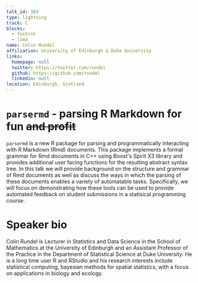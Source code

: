 ```yaml
---
talk_id: 303
type: lightning
track: C
blocks:
  - foxtrot
  - lima
name: Colin Rundel
affiliation: University of Edinburgh & Duke University
links:
  homepage: null
  twitter: https://twitter.com/rundel
  github: https://github.com/rundel
  linkedin: null
location: Edinburgh, Scotland
---
```


# `parsermd` - parsing R Markdown for fun <s>and profit</s>

`parsermd` is a new R package for parsing and programmatically interacting with R Markdown (Rmd) documents. This package implements a formal grammar for Rmd documents in C++ using Boost's Spirit X3 library and provides additional user facing functions for the resulting abstract syntax tree. In this talk we will provide background on the structure and grammar of Rmd documents as well as discuss the ways in which the parsing of these documents enables a variety of automatable tasks. Specifically, we will focus on demonstrating how these tools can be used to provide automated feedback on student submissions in a statisical programming course.

# Speaker bio

Colin Rundel is Lecturer in Statistics and Data Science in the School of Mathematics at the University of Edinburgh and an Assistant Professor of the Practice in the Department of Statistical Science at Duke University. He is a long time user R and RStudio and his research interests include statistical computing, bayesian methods for spatial statistics, with a focus on applications in biology and ecology.
